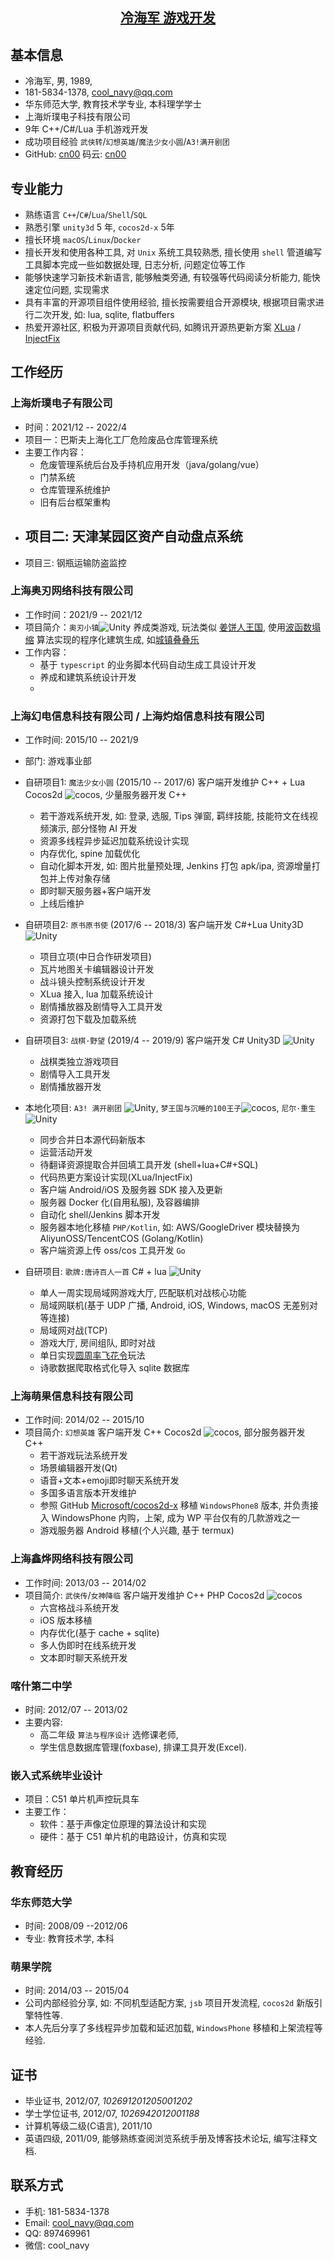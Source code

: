 ## [<center> 冷海军 游戏开发 </center>](https://cn00.github.io/resume/lenghaijun)

## 基本信息
* 冷海军, 男, 1989, 
* 181-5834-1378, [cool_navy@qq.com](mailto:cool_navy@qq.com)
* 华东师范大学, 教育技术学专业, 本科理学学士
* 上海炘璞电子科技有限公司
* 9年 C++/C#/Lua 手机游戏开发
* 成功项目经验 `武侠转`/`幻想英雄`/`魔法少女小圆`/`A3!满开剧团`
* GitHub: [cn00](https://github.com/cn00) 码云: [cn00](https://gitee.com/cnoo)

## 专业能力
- 熟练语言 `C++`/`C#`/`Lua`/`Shell`/`SQL`
- 熟悉引擎 `unity3d` 5 年, `cocos2d-x` 5年
- 擅长环境 `macOS`/`Linux`/`Docker`
- 擅长开发和使用各种工具, 对 `Unix` 系统工具较熟悉, 擅长使用 `shell` 管道编写工具脚本完成一些如数据处理, 日志分析, 问题定位等工作
- 能够快速学习新技术新语言, 能够触类旁通, 有较强等代码阅读分析能力, 能快速定位问题, 实现需求
- 具有丰富的开源项目组件使用经验, 擅长按需要组合开源模块, 根据项目需求进行二次开发, 如: lua, sqlite, flatbuffers
- 热爱开源社区, 积极为开源项目贡献代码, 如腾讯开源热更新方案 [XLua](https://github.com/Tencent/xlua.git) / [InjectFix](https://github.com/Tencent/InjectFix.git)


## 工作经历

### 上海炘璞电子有限公司
- 时间：2021/12 -- 2022/4
- 项目一：巴斯夫上海化工厂危险废品仓库管理系统
- 主要工作内容：
  - 危废管理系统后台及手持机应用开发（java/golang/vue）
  - 门禁系统
  - 仓库管理系统维护
  - 旧有后台框架重构
- 项目二: 天津某园区资产自动盘点系统
  - 
- 项目三: 钢瓶运输防盗监控
  

### 上海奥刃网络科技有限公司
- 工作时间：2021/9 -- 2021/12
- 项目简介：`奥刃小镇`![Unity](../img/icon/unity-16.png) 养成类游戏, 玩法类似 [姜饼人王国](https://www.cookierun-kingdom.com/zh-Hant/), 使用[波函数塌缩](https://github.com/mxgmn/WaveFunctionCollapse) 算法实现的程序化建筑生成, 如[城镇叠叠乐](https://www.bilibili.com/video/BV1Xy4y127CB/)
- 工作内容：
  - 基于 `typescript` 的业务脚本代码自动生成工具设计开发
  - 养成和建筑系统设计开发
  - 

### 上海幻电信息科技有限公司 / 上海灼焰信息科技有限公司
* 工作时间: 2015/10 -- 2021/9
* 部门: 游戏事业部
* 自研项目1: `魔法少女小圆` (2015/10 -- 2017/6) 客户端开发维护 C++ + Lua Cocos2d ![cocos](../img/icon/cocos-16.png), 少量服务器开发 C++
  - 若干游戏系统开发, 如: 登录, 选服, Tips 弹窗, 羁绊技能, 技能符文在线视频演示, 部分怪物 AI 开发
  - 资源多线程异步延迟加载系统设计实现
  - 内存优化, spine 加载优化
  - 自动化脚本开发, 如: 图片批量预处理, Jenkins 打包 apk/ipa, 资源增量打包并上传对象存储
  - 即时聊天服务器+客户端开发
  - 上线后维护

* 自研项目2: `原书原书使` (2017/6 -- 2018/3) 客户端开发 C#+Lua Unity3D ![Unity](../img/icon/unity-16.png)
  - 项目立项(中日合作研发项目)
  - 瓦片地图关卡编辑器设计开发
  - 战斗镜头控制系统设计开发
  - XLua 接入, lua 加载系统设计
  - 剧情播放器及剧情导入工具开发
  - 资源打包下载及加载系统

* 自研项目3: `战棋·野望` (2019/4 -- 2019/9) 客户端开发 C# Unity3D ![Unity](../img/icon/unity-16.png)
  - 战棋类独立游戏项目
  - 剧情导入工具开发
  - 剧情播放器开发

* 本地化项目: `A3! 满开剧团` ![Unity](../img/icon/unity-16.png), `梦王国与沉睡的100王子`![cocos](../img/icon/cocos-16.png), `尼尔·重生` ![Unity](../img/icon/unity-16.png)
  - 同步合并日本源代码新版本
  - 运营活动开发
  - 待翻译资源提取合并回填工具开发 (shell+lua+C#+SQL)
  - 代码热更方案设计实现(XLua/InjectFix)
  - 客户端 Android/iOS 及服务器 SDK 接入及更新
  - 服务器 Docker 化(自用私服), 及容器编排
  - 自动化 shell/Jenkins 脚本开发
  - 服务器本地化移植 `PHP/Kotlin`, 如: AWS/GoogleDriver 模块替换为 AliyunOSS/TencentCOS (Golang/Kotlin)
  - 客户端资源上传 oss/cos 工具开发 `Go`

* 自研项目: `歌牌:唐诗百人一首`  C# + lua ![Unity](../img/icon/unity-16.png)
  - 单人一周实现局域网游戏大厅, 匹配联机对战核心功能 
  - 局域网联机(基于 UDP 广播, Android, iOS, Windows, macOS 无差别对等连接)
  - 局域网对战(TCP)
  - 游戏大厅, 房间组队, 即时对战
  - 单日实现[圆周率飞花令](https://new.qq.com/omn/20191125/20191125A0HFXJ00.html)玩法
  - 诗歌数据爬取格式化导入 sqlite 数据库

### 上海萌果信息科技有限公司 
* 工作时间: 2014/02 -- 2015/10
* 项目简介: `幻想英雄` 客户端开发 C++ Cocos2d ![cocos](../img/icon/cocos-16.png), 部分服务器开发 C++
  - 若干游戏玩法系统开发
  - 场景编辑器开发(Qt)
  - 语音+文本+emoji即时聊天系统开发
  - 多国多语言版本开发维护
  - 参照 GitHub [Microsoft/cocos2d-x](https://github.com/Microsoft/cocos2d-x) 移植 `WindowsPhone8` 版本, 并负责接入 WindowsPhone 内购，上架, 成为 WP 平台仅有的几款游戏之一
  - 游戏服务器 Android 移植(个人兴趣, 基于 termux)

### 上海鑫烨网络科技有限公司
* 工作时间: 2013/03 -- 2014/02
* 项目简介: `武侠传`/`女神降临` 客户端开发维护 C++ PHP Cocos2d ![cocos](../img/icon/cocos-16.png)
  - 六宫格战斗系统开发
  - iOS 版本移植
  - 内存优化(基于 cache + sqlite)
  - 多人伪即时在线系统开发
  - 文本即时聊天系统开发

### 喀什第二中学 
* 时间: 2012/07 -- 2013/02
* 主要内容: 
  - 高二年级 `算法与程序设计` 选修课老师, 
  - 学生信息数据库管理(foxbase), 排课工具开发(Excel).

### 嵌入式系统毕业设计
- 项目：C51 单片机声控玩具车
- 主要工作：
  - 软件：基于声像定位原理的算法设计和实现
  - 硬件：基于 C51 单片机的电路设计，仿真和实现

## 教育经历
### 华东师范大学 
* 时间: 2008/09 --2012/06 
* 专业: 教育技术学, 本科

### 萌果学院 
* 时间: 2014/03 -- 2015/04
* 公司内部经验分享, 如: 不同机型适配方案, `jsb` 项目开发流程, `cocos2d` 新版引擎特性等. 
* 本人先后分享了多线程异步加载和延迟加载, `WindowsPhone` 移植和上架流程等经验.

## 证书
* 毕业证书, 2012/07, *102691201205001202*
* 学士学位证书, 2012/07, *1026942012001188*
* 计算机等级二级(C语言), 2011/10 
* 英语四级, 2011/09, 能够熟练查阅浏览系统手册及博客技术论坛, 编写注释文档.

## 联系方式
* 手机: 181-5834-1378 
* Email: <cool_navy@qq.com> 
* QQ: 897469961
* 微信: cool_navy

<!--
| ![QQ](../img/qq.qr.300.jpg) | ![wx](../img/wx.qr.300.jpg) |
-->
